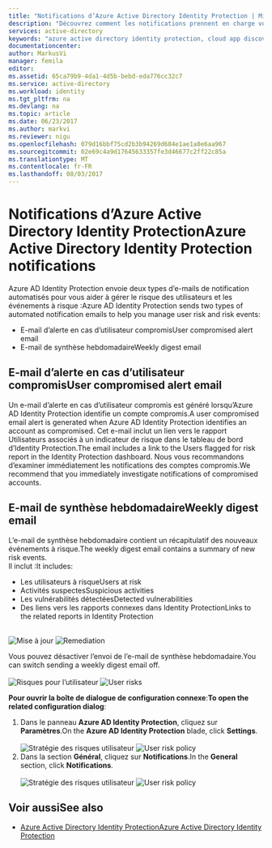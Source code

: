 ```yaml
---
title: "Notifications d’Azure Active Directory Identity Protection | Microsoft Docs"
description: "Découvrez comment les notifications prennent en charge vos activités d’examen."
services: active-directory
keywords: "azure active directory identity protection, cloud app discovery, gestion d’applications, sécurité, risque, niveau de risque, vulnérabilité, stratégie de sécurité"
documentationcenter: 
author: MarkusVi
manager: femila
editor: 
ms.assetid: 65ca79b9-4da1-4d5b-bebd-eda776cc32c7
ms.service: active-directory
ms.workload: identity
ms.tgt_pltfrm: na
ms.devlang: na
ms.topic: article
ms.date: 06/23/2017
ms.author: markvi
ms.reviewer: nigu
ms.openlocfilehash: 079d16bbf75cd2b3b94269d684e1ae1a0e6aa967
ms.sourcegitcommit: 02e69c4a9d17645633357fe3d46677c2ff22c85a
ms.translationtype: MT
ms.contentlocale: fr-FR
ms.lasthandoff: 08/03/2017
---
```

# <a name="azure-active-directory-identity-protection-notifications"></a><span data-ttu-id="f646e-104">Notifications d’Azure Active Directory Identity Protection</span><span class="sxs-lookup"><span data-stu-id="f646e-104">Azure Active Directory Identity Protection notifications</span></span>
<span data-ttu-id="f646e-105">Azure AD Identity Protection envoie deux types d’e-mails de notification automatisés pour vous aider à gérer le risque des utilisateurs et les événements à risque :</span><span class="sxs-lookup"><span data-stu-id="f646e-105">Azure AD Identity Protection sends two types of automated notification emails to help you manage user risk and risk events:</span></span>

* <span data-ttu-id="f646e-106">E-mail d’alerte en cas d’utilisateur compromis</span><span class="sxs-lookup"><span data-stu-id="f646e-106">User compromised alert email</span></span>
* <span data-ttu-id="f646e-107">E-mail de synthèse hebdomadaire</span><span class="sxs-lookup"><span data-stu-id="f646e-107">Weekly digest email</span></span>

## <a name="user-compromised-alert-email"></a><span data-ttu-id="f646e-108">E-mail d’alerte en cas d’utilisateur compromis</span><span class="sxs-lookup"><span data-stu-id="f646e-108">User compromised alert email</span></span>
<span data-ttu-id="f646e-109">Un e-mail d’alerte en cas d’utilisateur compromis est généré lorsqu’Azure AD Identity Protection identifie un compte compromis.</span><span class="sxs-lookup"><span data-stu-id="f646e-109">A user compromised email alert is generated when Azure AD Identity Protection identifies an account as compromised.</span></span> <span data-ttu-id="f646e-110">Cet e-mail inclut un lien vers le rapport Utilisateurs associés à un indicateur de risque dans le tableau de bord d’Identity Protection.</span><span class="sxs-lookup"><span data-stu-id="f646e-110">The email includes a link to the Users flagged for risk report in the Identity Protection dashboard.</span></span> <span data-ttu-id="f646e-111">Nous vous recommandons d’examiner immédiatement les notifications des comptes compromis.</span><span class="sxs-lookup"><span data-stu-id="f646e-111">We recommend that you immediately investigate notifications of compromised accounts.</span></span>

## <a name="weekly-digest-email"></a><span data-ttu-id="f646e-112">E-mail de synthèse hebdomadaire</span><span class="sxs-lookup"><span data-stu-id="f646e-112">Weekly digest email</span></span>
<span data-ttu-id="f646e-113">L’e-mail de synthèse hebdomadaire contient un récapitulatif des nouveaux événements à risque.</span><span class="sxs-lookup"><span data-stu-id="f646e-113">The weekly digest email contains a summary of new risk events.</span></span><br>
<span data-ttu-id="f646e-114">Il inclut :</span><span class="sxs-lookup"><span data-stu-id="f646e-114">It includes:</span></span>

* <span data-ttu-id="f646e-115">Les utilisateurs à risque</span><span class="sxs-lookup"><span data-stu-id="f646e-115">Users at risk</span></span>
* <span data-ttu-id="f646e-116">Activités suspectes</span><span class="sxs-lookup"><span data-stu-id="f646e-116">Suspicious activities</span></span>
* <span data-ttu-id="f646e-117">Les vulnérabilités détectées</span><span class="sxs-lookup"><span data-stu-id="f646e-117">Detected vulnerabilities</span></span>
* <span data-ttu-id="f646e-118">Des liens vers les rapports connexes dans Identity Protection</span><span class="sxs-lookup"><span data-stu-id="f646e-118">Links to the related reports in Identity Protection</span></span>

<br><span data-ttu-id="f646e-119">
![Mise à jour](./media/active-directory-identityprotection-notifications/400.png "mise à jour")
</span><span class="sxs-lookup"><span data-stu-id="f646e-119">
![Remediation](./media/active-directory-identityprotection-notifications/400.png "Remediation")
</span></span><br>

<span data-ttu-id="f646e-120">Vous pouvez désactiver l’envoi de l’e-mail de synthèse hebdomadaire.</span><span class="sxs-lookup"><span data-stu-id="f646e-120">You can switch sending a weekly digest email off.</span></span>
<br><br><span data-ttu-id="f646e-121">
![Risques pour l’utilisateur](./media/active-directory-identityprotection-notifications/62.png "risques pour l’utilisateur")
</span><span class="sxs-lookup"><span data-stu-id="f646e-121">
![User risks](./media/active-directory-identityprotection-notifications/62.png "User risks")
</span></span><br>

<span data-ttu-id="f646e-122">**Pour ouvrir la boîte de dialogue de configuration connexe**:</span><span class="sxs-lookup"><span data-stu-id="f646e-122">**To open the related configuration dialog**:</span></span>

1. <span data-ttu-id="f646e-123">Dans le panneau **Azure AD Identity Protection**, cliquez sur **Paramètres**.</span><span class="sxs-lookup"><span data-stu-id="f646e-123">On the **Azure AD Identity Protection** blade, click **Settings**.</span></span>
   <br><br><span data-ttu-id="f646e-124">
   ![Stratégie des risques utilisateur](./media/active-directory-identityprotection-notifications/401.png "stratégie risque de l’utilisateur")
   </span><span class="sxs-lookup"><span data-stu-id="f646e-124">
![User risk policy](./media/active-directory-identityprotection-notifications/401.png "User risk policy")
</span></span><br>
2. <span data-ttu-id="f646e-125">Dans la section **Général**, cliquez sur **Notifications**.</span><span class="sxs-lookup"><span data-stu-id="f646e-125">In the **General** section, click **Notifications**.</span></span>
   <br><br><span data-ttu-id="f646e-126">
   ![Stratégie des risques utilisateur](./media/active-directory-identityprotection-notifications/405.png "stratégie risque de l’utilisateur")
   </span><span class="sxs-lookup"><span data-stu-id="f646e-126">
![User risk policy](./media/active-directory-identityprotection-notifications/405.png "User risk policy")
</span></span><br>

## <a name="see-also"></a><span data-ttu-id="f646e-127">Voir aussi</span><span class="sxs-lookup"><span data-stu-id="f646e-127">See also</span></span>
* [<span data-ttu-id="f646e-128">Azure Active Directory Identity Protection</span><span class="sxs-lookup"><span data-stu-id="f646e-128">Azure Active Directory Identity Protection</span></span>](active-directory-identityprotection.md)
